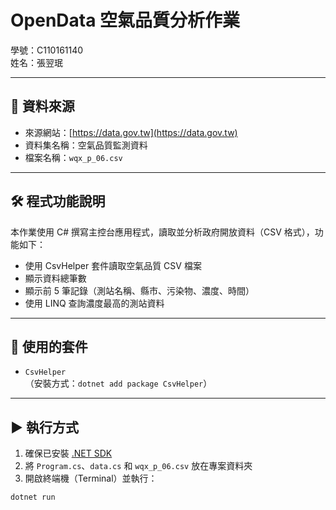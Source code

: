 # OpenData 空氣品質分析作業

學號：C110161140  
姓名：張翌珉

---

## 📂 資料來源

- 來源網站：[https://data.gov.tw](https://data.gov.tw)
- 資料集名稱：空氣品質監測資料
- 檔案名稱：`wqx_p_06.csv`

---

## 🛠️ 程式功能說明

本作業使用 C# 撰寫主控台應用程式，讀取並分析政府開放資料（CSV 格式），功能如下：

- 使用 CsvHelper 套件讀取空氣品質 CSV 檔案
- 顯示資料總筆數
- 顯示前 5 筆記錄（測站名稱、縣市、污染物、濃度、時間）
- 使用 LINQ 查詢濃度最高的測站資料

---

## 🔧 使用的套件

- `CsvHelper`  
（安裝方式：`dotnet add package CsvHelper`）

---

## ▶️ 執行方式

1. 確保已安裝 [.NET SDK](https://dotnet.microsoft.com/)
2. 將 `Program.cs`、`data.cs` 和 `wqx_p_06.csv` 放在專案資料夾
3. 開啟終端機（Terminal）並執行：

```bash
dotnet run
